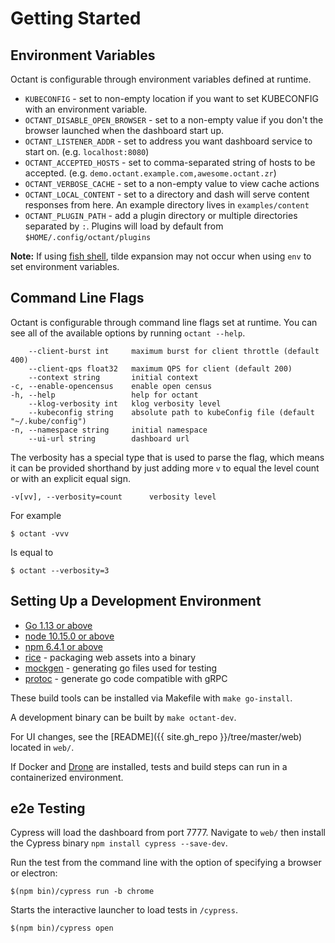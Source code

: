 # Getting Started

## Environment Variables

Octant is configurable through environment variables defined at runtime.

* `KUBECONFIG` - set to non-empty location if you want to set KUBECONFIG with an environment variable.
* `OCTANT_DISABLE_OPEN_BROWSER` - set to a non-empty value if you don't the browser launched when the dashboard start up.
* `OCTANT_LISTENER_ADDR` - set to address you want dashboard service to start on. (e.g. `localhost:8080`)
* `OCTANT_ACCEPTED_HOSTS` - set to comma-separated string of hosts to be accepted. (e.g. `demo.octant.example.com,awesome.octant.zr`)
* `OCTANT_VERBOSE_CACHE` - set to a non-empty value to view cache actions
* `OCTANT_LOCAL_CONTENT` - set to a directory and dash will serve content responses from here. An example directory lives in `examples/content`
* `OCTANT_PLUGIN_PATH` - add a plugin directory or multiple directories separated by `:`. Plugins will load by default from `$HOME/.config/octant/plugins`

**Note:** If using [fish shell](https://fishshell.com), tilde expansion may not occur when using `env` to set environment variables.

## Command Line Flags

Octant is configurable through command line flags set at runtime. You can see all of the available options by
running `octant --help`.

        --client-burst int     maximum burst for client throttle (default 400)
        --client-qps float32   maximum QPS for client (default 200)
        --context string       initial context
    -c, --enable-opencensus    enable open census
    -h, --help                 help for octant
        --klog-verbosity int   klog verbosity level
        --kubeconfig string    absolute path to kubeConfig file (default "~/.kube/config")
    -n, --namespace string     initial namespace
        --ui-url string        dashboard url

The verbosity has a special type that is used to parse the flag, which means it can be provided
shorthand by just adding more `v` to equal the level count or with an explicit equal sign.

    -v[vv], --verbosity=count      verbosity level

For example

    $ octant -vvv

Is equal to

    $ octant --verbosity=3

## Setting Up a Development Environment

* [Go 1.13 or above](https://golang.org/dl/)
* [node 10.15.0 or above](https://nodejs.org/en/)
* [npm 6.4.1 or above](https://www.npmjs.com/get-npm)
* [rice](https://github.com/GeertJohan/go.rice) - packaging web assets into a binary
* [mockgen](https://github.com/golang/mock) - generating go files used for testing
* [protoc](https://github.com/golang/protobuf) - generate go code compatible with gRPC

These build tools can be installed via Makefile with `make go-install`.

A development binary can be built by `make octant-dev`.

For UI changes, see the [README]({{ site.gh_repo }}/tree/master/web) located in `web/`.

If Docker and [Drone](/docs/drone) are installed, tests and build steps can run in a containerized environment.

## e2e Testing

Cypress will load the dashboard from port 7777. Navigate to `web/` then install the Cypress binary `npm install cypress --save-dev`.

Run the test from the command line with the option of specifying a browser or electron:

`$(npm bin)/cypress run -b chrome`

Starts the interactive launcher to load tests in `/cypress`.

`$(npm bin)/cypress open`


